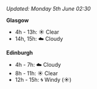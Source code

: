 *Updated: Monday 5th June 02:30*

**Glasgow**

* 4h - 13h: :sunny: Clear
* 14h, 15h: :cloud: Cloudy

**Edinburgh**

* 4h - 7h: :cloud: Cloudy
* 8h - 11h: :sunny: Clear
* 12h - 15h: :cyclone: Windy (:sunny:)
